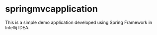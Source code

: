 # springmvcapplication
This is a simple demo application developed using Spring Framework in Intellij IDEA.
